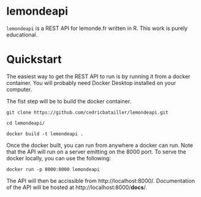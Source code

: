 # lemondeapi 

<!-- badges: start -->
<!-- badges: end -->

`lemondeapi` is a REST API for lemonde.fr written in R. This work is purely 
educational.

# Quickstart 

The easiest way to get the REST API to run is by running it from a 
docker container. You will probably need Docker Desktop installed on your 
computer.

The fist step will be to build the docker container. 

```
git clone https://github.com/cedricbatailler/lemondeapi.git

cd lemondeapi/

docker build -t lemondeapi .
```

Once the docker built, you can run from anywhere a docker can run. Note 
that the API will run on a server emitting on the 8000 port. To serve the 
docker locally, you can use the following:

```
docker run -p 8000:8000 lemondeapi
```

The API will then be accissible from http://localhost:8000/. Documentation
of the API will be hosted at http://localhost:8000/__docs__/.
